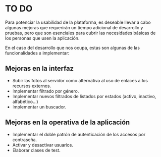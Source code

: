 # TO DO

Para potenciar la usabilidad de la plataforma, es deseable llevar a cabo algunas mejoras que requerirán un tiempo adicional de desarrollo y pruebas, pero que son esenciales para cubrir las necesidades básicas de los personas que usen la aplicación.

En el caso del desarrollo que nos ocupa, estas son algunas de las funcionalidades a implementar:

## Mejoras en la interfaz

* Subir las fotos al servidor como alternativa al uso de enlaces a los recursos externos.
* Implementar filtrado por género.
* Implementar nuevos filtrados de listados por estados (activo, inactivo, alfabético…)
* Implementar un buscador. 

## Mejoras en la operativa de la aplicación

* Implementar el doble patrón de autenticación de los accesos por contraseña.
* Activar y desactivar usuarios.
* Elaborar clases de test.